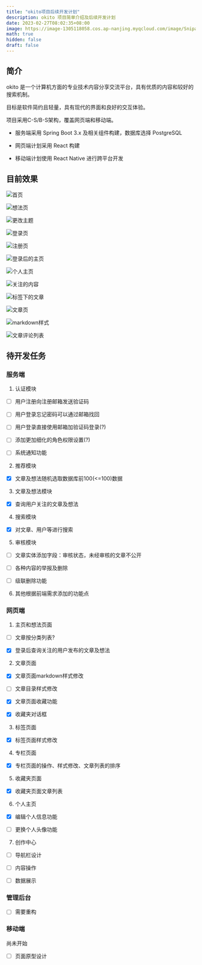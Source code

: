 ```yaml
---
title: "okito项目后续开发计划"
description: okito 项目简单介绍及后续开发计划
date: 2023-02-27T08:02:35+08:00
image: https://image-1305118058.cos.ap-nanjing.myqcloud.com/image/Snipaste_2023-02-27_10-28-29.jpg
math: true
hidden: false
draft: false
---
```



## 简介

okito 是一个计算机方面的专业技术内容分享交流平台，具有优质的内容和较好的搜索机制。

目标是软件简约且轻量，具有现代的界面和良好的交互体验。

项目采用C-S/B-S架构，覆盖网页端和移动端。

- 服务端采用 Spring Boot 3.x 及相关组件构建，数据库选择 PostgreSQL

- 网页端计划采用 React 构建

- 移动端计划使用 React Native 进行跨平台开发

## 目前效果

![首页](https://image-1305118058.cos.ap-nanjing.myqcloud.com/image/Snipaste_2023-02-27_15-30-49.jpg)

![想法页](https://image-1305118058.cos.ap-nanjing.myqcloud.com/image/Snipaste_2023-02-27_15-30-58.jpg)

![更改主题](https://image-1305118058.cos.ap-nanjing.myqcloud.com/image/Snipaste_2023-02-27_15-31-08.jpg)

![登录页](https://image-1305118058.cos.ap-nanjing.myqcloud.com/image/Snipaste_2023-02-27_15-31-14.jpg)

![注册页](https://image-1305118058.cos.ap-nanjing.myqcloud.com/image/Snipaste_2023-02-27_15-31-19.jpg)

![登录后的主页](https://image-1305118058.cos.ap-nanjing.myqcloud.com/image/Snipaste_2023-02-27_15-31-57.jpg)

![个人主页](https://image-1305118058.cos.ap-nanjing.myqcloud.com/image/Snipaste_2023-02-27_15-32-12.jpg)

![关注的内容](https://image-1305118058.cos.ap-nanjing.myqcloud.com/image/Snipaste_2023-02-27_15-32-28.jpg)

![标签下的文章](https://image-1305118058.cos.ap-nanjing.myqcloud.com/image/Snipaste_2023-02-27_15-32-42.jpg)

![文章页](https://image-1305118058.cos.ap-nanjing.myqcloud.com/image/Snipaste_2023-02-27_15-33-04.jpg)

![markdown样式](https://image-1305118058.cos.ap-nanjing.myqcloud.com/image/Snipaste_2023-02-27_15-33-33.jpg)

![文章评论列表](https://image-1305118058.cos.ap-nanjing.myqcloud.com/image/Snipaste_2023-02-27_15-33-51.jpg)


## 待开发任务

### 服务端

1. 认证模块

- [ ] 用户注册向注册邮箱发送验证码

- [ ] 用户登录忘记密码可以通过邮箱找回

- [ ] 用户登录直接使用邮箱加验证码登录(?)

- [ ] 添加更加细化的角色权限设置(?)

- [ ] 系统通知功能

2. 推荐模块

- [x] 文章及想法随机选取数据库前100(<=100)数据

3. 文章及想法模块

- [x] 查询用户关注的文章及想法

4. 搜索模块

- [x] 对文章、用户等进行搜索

5. 审核模块

- [ ] 文章实体添加字段：审核状态，未经审核的文章不公开

- [ ] 各种内容的举报及删除

- [ ] 级联删除功能

6. 其他根据前端需求添加的功能点

### 网页端

1. 主页和想法页面

- [ ] 文章按分类列表?

- [x] 登录后查询关注的用户发布的文章及想法

2. 文章页面

- [x] 文章页面markdown样式修改

- [ ] 文章目录样式修改

- [x] 文章页面收藏功能

- [x] 收藏夹对话框

3. 标签页面

- [x] 标签页面样式修改

4. 专栏页面

- [x] 专栏页面的操作、样式修改、文章列表的排序

5. 收藏夹页面

- [x] 收藏夹页面文章列表

6. 个人主页

- [x] 编辑个人信息功能

- [ ] 更换个人头像功能

7. 创作中心

- [ ] 导航栏设计

- [ ] 内容操作

- [ ] 数据展示

### 管理后台

- [ ] 需要重构 

### 移动端

尚未开始

- [ ] 页面原型设计

